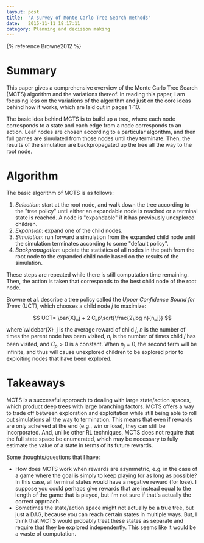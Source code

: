 ```yaml
---
layout: post
title:  "A survey of Monte Carlo Tree Search methods"
date:   2015-11-11 18:17:11
category: Planning and decision making
---
```


{% reference Browne2012 %}

# Summary

This paper gives a comprehensive overview of the Monte Carlo Tree Search (MCTS) algorithm and the variations thereof. In reading this paper, I am focusing less on the variations of the algorithm and just on the core ideas behind how it works, which are laid out in pages 1-10.

The basic idea behind MCTS is to build up a tree, where each node corresponds to a state and each edge from a node corresponds to an action. Leaf nodes are chosen according to a particular algorithm, and then full games are simulated from those nodes until they terminate. Then, the results of the simulation are backpropagated up the tree all the way to the root node.

# Algorithm

The basic algorithm of MCTS is as follows:

1. *Selection*: start at the root node, and walk down the tree according to the "tree policy" until either an expandable node is reached or a terminal state is reached. A node is "expandable" if it has previously unexplored children.
2. *Expansion*: expand one of the child nodes.
3. *Simulation*: run forward a simulation from the expanded child node until the simulation terminates according to some "default policy".
4. *Backpropagation*: update the statistics of all nodes in the path from the root node to the expanded child node based on the results of the simulation.

These steps are repeated while there is still computation time remaining. Then, the action is taken that corresponds to the best child node of the root node.

Browne et al. describe a tree policy called the *Upper Confidence Bound for Trees* (UCT), which chooses a child node $j$ to maximize:

$$
UCT= \bar{X}_j + 2 C_p\sqrt{\frac{2\log n}{n_j}}
$$

where \widebar{X}_j is the average reward of child $j$, $n$ is the number of times the parent node has been visited, $n_j$ is the number of times child $j$ has been visited, and $C_p>0$ is a constant. When $n_j=0$, the second term will be infinite, and thus will cause unexplored children to be explored prior to exploiting nodes that have been explored.

# Takeaways

MCTS is a successful approach to dealing with large state/action spaces, which product deep trees with large branching factors. MCTS offers a way to trade off between exploration and exploitation while still being able to roll out simulations all the way to termination. This means that even if rewards are only acheived at the end (e.g., win or lose), they can still be incorporated. And, unlike other RL techniques, MCTS does not require that the full state space be enumerated, which may be necessary to fully estimate the value of a state in terms of its future rewards.

Some thoughts/questions that I have:

* How does MCTS work when rewards are asymmetric, e.g. in the case of a game where the goal is simply to keep playing for as long as possible? In this case, all terminal states would have a negative reward (for lose). I suppose you could perhaps give rewards that are instead equal to the length of the game that is played, but I'm not sure if that's actually the correct approach.
* Sometimes the state/action space might not actually be a true tree, but just a DAG, because you can reach certain states in multiple ways. But, I think that MCTS would probably treat these states as separate and require that they be explored independently. This seems like it would be a waste of computation.
